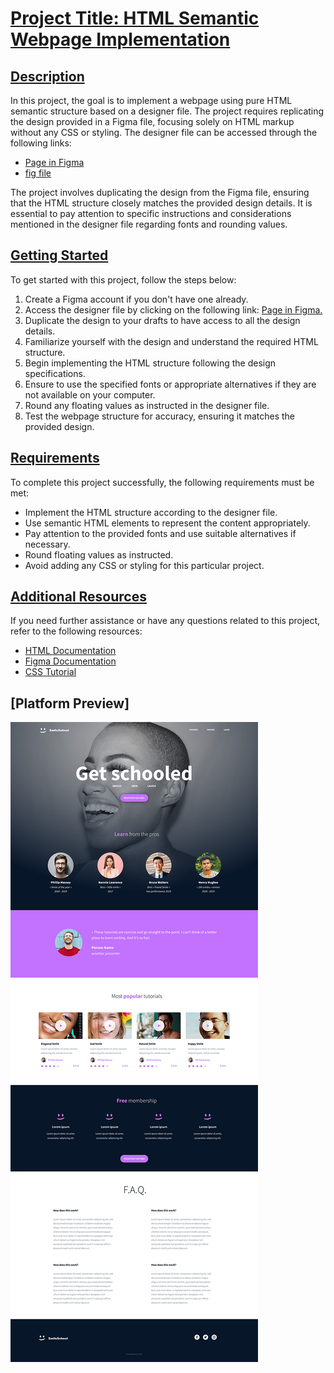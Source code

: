# [Project Title: HTML Semantic Webpage Implementation](https://github.com/Idiane05/alu-web-development/tree/master/html_advanced#project-title-html-semantic-webpage-implementation)  
## [Description](https://github.com/Idiane05/alu-web-development/tree/master/html_advanced#description)  
In this project, the goal is to implement a webpage using pure HTML semantic structure based on a designer file. The project requires replicating the design provided in a Figma file, focusing solely on HTML markup without any CSS or styling. The designer file can be accessed through the following links:

- [Page in Figma](https://intranet.aluswe.com/rltoken/AvebjcsZhQIMt3DsN_fiZA)
- [fig file](https://intranet.aluswe.com/rltoken/BOC4LSHhGgn-RudlXjuUKg)  

The project involves duplicating the design from the Figma file, ensuring that the HTML structure closely matches the provided design details. It is essential to pay attention to specific instructions and considerations mentioned in the designer file regarding fonts and rounding values.

## [Getting Started](https://github.com/Idiane05/alu-web-development/tree/master/html_advanced#getting-started)  

To get started with this project, follow the steps below:  

1. Create a Figma account if you don't have one already.  
2. Access the designer file by clicking on the following link: [Page in Figma.](https://www.figma.com/file/dyYL6Ku4WG7vsdpwvlcJZC/Homepage?type=design&node-id=0-1&mode=design&t=TgwYJ15RYDOweW5O-0)  
3. Duplicate the design to your drafts to have access to all the design details.  
4. Familiarize yourself with the design and understand the required HTML structure.  
5. Begin implementing the HTML structure following the design specifications.  
6. Ensure to use the specified fonts or appropriate alternatives if they are not available on your computer.  
7. Round any floating values as instructed in the designer file.  
8. Test the webpage structure for accuracy, ensuring it matches the provided design.  

## [Requirements](https://github.com/Idiane05/alu-web-development/tree/main/html_advanced#getting-started)  

To complete this project successfully, the following requirements must be met:  

- Implement the HTML structure according to the designer file.
- Use semantic HTML elements to represent the content appropriately.
- Pay attention to the provided fonts and use suitable alternatives if necessary.
- Round floating values as instructed.
- Avoid adding any CSS or styling for this particular project.  

## [Additional Resources](https://github.com/Idiane05/alu-web-development/tree/main/html_advanced#getting-started)  
If you need further assistance or have any questions related to this project, refer to the following resources:

- [HTML Documentation](https://developer.mozilla.org/en-US/docs/Web/HTML)
- [Figma Documentation](https://developer.mozilla.org/en-US/docs/Web/HTML)
- [CSS Tutorial](https://developer.mozilla.org/en-US/docs/Web/HTML)

## [Platform Preview]
![Image](../html_advanced/img/two.jpg)

